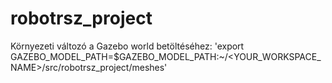 # robotrsz_project
Környezeti változó a Gazebo world betöltéséhez: 'export GAZEBO_MODEL_PATH=$GAZEBO_MODEL_PATH:~/<YOUR_WORKSPACE_NAME>/src/robotrsz_project/meshes'
